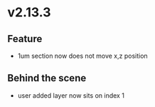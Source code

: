 # v2.13.3

## Feature

- 1um section now does not move x,z position

## Behind the scene

- user added layer now sits on index 1
